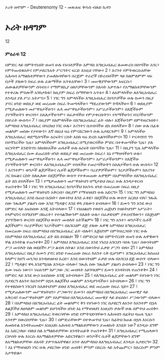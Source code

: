 ﻿
 ኦሪት ዘዳግም - Deuterenomy 12 - መጽሐፍ ቅዱስ ብሉይ ኪዳን
# ኦሪት ዘዳግም
12
### ምዕራፍ 12
በምድር ላይ በምትኖሩበት ዘመን ሁሉ የአባቶቻችሁ አምላክ እግዚአብሔር ለመውረስ በሰጣችሁ አገር፥ የምትጠብቁአትና የምታደርጉአት ሥርዓትና ፍርድ እነዚህ ናቸው።
2 ፤ እናንተ የምትወርሱአቸው አሕዛብ አማልክቶቻቸውን ያመለኩባቸውን በረጅም ተራሮች በኮረብቶችም ላይ ከለምለምም ዛፍ በታች ያለውን ስፍራ ሁሉ ፈጽማችሁ አጥፉአቸው፤
3 ፤ መሠዊያቸውንም አፍርሱ፥ ሐውልቶቻቸውንም ሰባብሩ፥ የማምለኪያ ዐፀዶቻቸውንም በእሳት አቃጥሉ፥ የአማልክቶቻቸውንም የተቀረጹ ምስሎች አንከታክቱ፤ ከዚያም ስፍራ ስማቸውን አጥፉ።
4 ፤ ለአምላካችሁ ለእግዚአብሔር እንዲህ ያለ ሥራ አትሥሩ።
5 ፤ ነገር ግን አምላካችሁ እግዚአብሔር ከነገዶቻችሁ ሁሉ ስሙን በዚያ ያኖር ዘንድ ወደዚያ ወደ መረጠው ስፍራ ትመጣላችሁ፥ ማደሪያውንም ትሻላችሁ።
6 ፤ ወደዚያም የሚቃጠለውን መሥዋዕታችሁን፥ ሌላ መሥዋዕታችሁንም፥ አሥራታችሁንም፥ በእጃችሁም ያነሣችሁትን ቍርባን፥ ስእለታችሁንም፥ በፈቃዳችሁ የምታቀርቡትን፥ የላማችሁንና የበጋችሁንም በኵራት ውሰዱ።
7 ፤ በዚያም በአምላካችሁ በእግዚአብሔር ፊት ብሉ፥ እጃችሁንም በምትዘረጉበት፥ አምላክህ እግዚአብሔር በባረከህ ነገር ሁሉ፥ እናንተና ቤተሰባችሁ ደስ ይበላችሁ።
8 ፤ ሰው ሁሉ በፊቱ መልካም መስሎ የታየውን፥ እኛ በዚህ ዛሬ የምናደርገውን ሁሉ አታደርጉም፤
9 ፤ አምላካችሁ እግዚአብሔር ወደሚሰጣችሁ ዕረፍትና ርስት እስከ ዛሬ ድረስ አልገባችሁምና።
10 ፤ ዮርዳኖስን ግን በተሻገራችሁ ጊዜ፥ አምላካችሁም እግዚአብሔር በሚያወርሳችሁ ምድር በተቀመጣችሁ ጊዜ፥ ያለ ፍርሃትም እንድትኖሩ ከከበቡአችሁ ጠላቶች ሁሉ ዕረፍት በሰጣችሁ ጊዜ፥
11 ፤ በዚያን ጊዜ አምላካችሁ እግዚአብሔር ስሙ ይጠራበት ዘንድ ወደዚያ ወደ መረጠው ስፍራ፥ እኔ የማዝዛችሁን ሁሉ፥ የሚቃጠለውን መሥዋዕታችሁን፥ ሌላ መሥዋዕታችሁንም፥ አሥራታችሁንም፥ በእጃችሁ ያነሣችሁትንም ቍርባን፥ ለእግዚአብሔርም ተስላችሁ የመረጣችሁትን ስእለታችሁን ሁሉ ውሰዱ።
12 ፤ እናንተም፥ ወንዶች ልጆቻችሁና ሴቶች ልጆቻችሁም፥ ባሪያዎቻችሁም፥ ገረዶቻችሁም፥ ከእናንተ ጋር ክፍልና ርስት ስለሌለው በደጆቻችሁ ውስጥ የተቀመጠው ሌዋዊም በአምላካችሁ በእግዚአብሔር ፊት ደስ ይበላችሁ።
13 ፤ የሚቃጠለውን መሥዋዕትህን በሚታይህ ስፍራ ሁሉ እንዳታቀርብ ተጠንቀቅ።
14 ፤ ነገር ግን እግዚአብሔር ከነገዶችህ ከአንዱ ዘንድ በመረጠው ስፍራ በዚያ የሚቃጠለውን መሥዋዕትህን አቅርብ፥ በዚያም የማዝዝህን ሁሉ አድርግ።
15 ፤ ነገር ግን አምላክህ እግዚአብሔር እንደ ሰጠህ በረከት፥ ሰውነትህ እንደ ፈቀደ፥ በደጆችህ ሁሉ ውስጥ አርደህ ብላ፤ ንጹሕ ሰው ንጹሕም ያልሆነ ሰው እንደ ሚዳቋና እንደ ዋላ ያለውን ይብላው።
16 ፤ ደሙን ግን እንደ ውኃ በምድር ላይ አፍስሰው እንጂ አትብላው።
17 ፤ የእህልህን የወይን ጠጅህን የዘይትህንም አሥራት፥ የላምህንና የበግህንም በኩራት፥ የተሳልኸውንም ስእለት ሁሉ፥ በፈቃድህም ያቀረብኸውን፥ በእጅህም ያነሣኸውን ቍርባን በደጆችህ ውስጥ መብላት አትችልም።
18 ፤ ነገር ግን አንተ፥ ወንዶችና ሴቶች ልጆችህም፥ ባሪያዎችህና ገረዶችህም፥ በአገርህም ደጅ ያለው ሌዋዊ አምላክህ እግዚአብሔር በመረጠው ስፍራ በአምላክህ በእግዚአብሔር ፊት ብሉት፤ እጅህንም በምትዘረጋበት ነገር ሁሉ በአምላክህ በእግዚአብሔር ፊት ደስ ይበልህ።
19 ፤ በምድርህ ላይ በምትኖርበት ዘመን ሁሉ ሌዋዊውን ቸል እንዳትል ተጠንቀቅ።
20 ፤ አምላክህ እግዚአብሔር እንደ ነገረህ አገርህን ባሰፋ ጊዜ፥ ሰውነትህም ሥጋ መብላት ስለ ወደደች። ሥጋ ልብላ ስትል፥ እንደ ሰውነትህ ፈቃድ ሥጋን ብላ።
21 ፤ አምላክህ እግዚአብሔር በዚያ ስሙን ያኖር ዘንድ የመረጠው ስፍራ ከአንተ ሩቅ ቢሆንም፥ እግዚአብሔር ከሰጠህ ከላምና ከበግ መንጋህ እንዳዘዝሁህ እረድ፥ እንደ ሰውነትህም ፈቃድ ሁሉ በአገርህ ደጅ ውስጥ ብላው።
22 ፤ ሚዳቋና ዋላ እንደሚበሉ እንዲሁ ብላው፤ ንጹሕ ሰው ንጹሕም ያልሆነ ይብላው።
23 ፤ ነገር ግን ደሙ ነፍሱ ነውና፥ ነፍሱንም ከሥጋው ጋር መብላት አይገባህምና ደሙን እንዳትበላ ተጠንቀቅ።
24 ፤ በምድር ላይ እንደ ውኃ አፍስሰው እንጂ አትብላው።
25 ፤ በእግዚአብሔር ፊት መልካም የሆነውን ነገር ስታደርግ ለአንተ ከአንተም በኋላ ለልጆችህ መልካም እንዲሆንላችሁ፥ አትብላው።
26 ፤ ነገር ግን የተቀደሰውን ነገርህን ስእለትህንም ይዘህ እግዚአብሔር ወደ መረጠው ስፍራ ሂድ።
27 ፤ የሚቃጠለውንም መሥዋዕትህን፥ ሥጋውንና ደሙን፥ በአምላክህ በእግዚአብሔር መሠዊያ ላይ አቅርብ፤ የመሥዋዕትህም ደም በአምላክህ በእግዚአብሔር መሠዊያ ላይ ይፍሰስ፥ ሥጋውንም ብላው።
28 ፤ በአምላክህ በእግዚአብሔር ፊት መልካምና ቅን የሆነውን ነገር ስታደርግ ለአንተ ከአንተም በኋላ ለልጆችህ ለዘላለም መልካም ይሆንላችሁ ዘንድ እኔ የማዝዝህን እነዚህን ቃሎች ሁሉ ሰምተህ ጠብቅ።
29 ፤ አምላክህ እግዚአብሔር ትወርሳቸው ዘንድ የምትሄድባቸውን አሕዛብን በፊትህ ባጠፋ ጊዜ፥ አንተም በወረስሃቸው ጊዜ፥
30 ፤ በምድራቸውም በተቀመጥህ ጊዜ፥ ከፊትህ ከጠፉ በኋላ እነርሱን ለመከተል እንዳትጠመድ። እነዚህስ አሕዛብ አማልክቶቻቸውን ያመለኩት እንዴት ነው? እንዲሁ ደግሞ እኔ አደርጋለሁ ብለህ ስለ አማልክቶቻቸው እንዳትጠይቅ ተጠንቀቅ።
31 ፤ እግዚአብሔር የሚጠላውን ርኵሰት ሁሉ እነርሱ ለአማልክቶቻቸው አድርገዋልና፥ ወንዶችና ሴቶች ልጆቻቸውን ደግሞ ለአማልክቶቻቸው በእሳት ያቃጥሉአቸዋልና አንተ ለአምላክህ ለእግዚአብሔር እንዲሁ አታድርግ።
32 ፤ እኔ የማዝዝህን ነገር ሁሉ ታደርገው ዘንድ ጠብቅ፤ ምንም በእርሱ ላይ አትጨምር፥ ከእርሱም ምንም አታጕድል።
